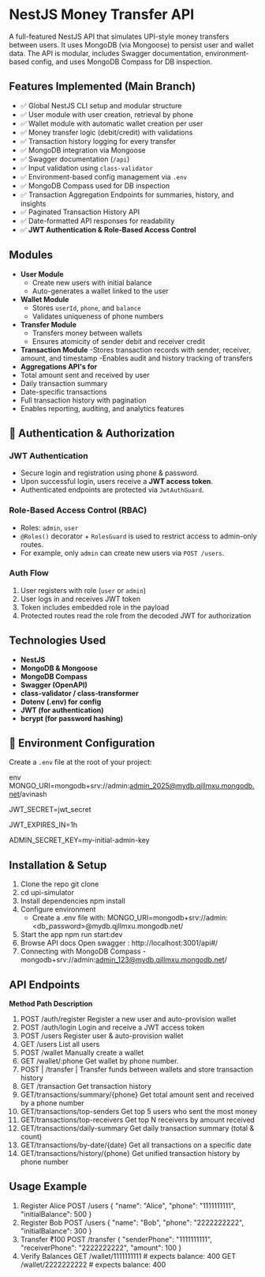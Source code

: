 # NestJS Money Transfer API

A full-featured NestJS API that simulates UPI-style money transfers between users. It uses MongoDB (via Mongoose) to persist user and wallet data. The API is modular, includes Swagger documentation, environment-based config, and uses MongoDB Compass for DB inspection.

##  Features Implemented (Main Branch)

- ✅ Global NestJS CLI setup and modular structure
- ✅ User module with user creation, retrieval by phone
- ✅ Wallet module with automatic wallet creation per user
- ✅ Money transfer logic (debit/credit) with validations
- ✅ Transaction history logging for every transfer
- ✅ MongoDB integration via Mongoose
- ✅ Swagger documentation (`/api`)
- ✅ Input validation using `class-validator`
- ✅ Environment-based config management via `.env`
- ✅ MongoDB Compass used for DB inspection
- ✅ Transaction Aggregation Endpoints for summaries, history, and insights
- ✅ Paginated Transaction History API
- ✅ Date-formatted API responses for readability
- ✅ **JWT Authentication & Role-Based Access Control** 

##  Modules

- **User Module**
  - Create new users with initial balance
  - Auto-generates a wallet linked to the user
- **Wallet Module**
  - Stores `userId`, `phone`, and `balance`
  - Validates uniqueness of phone numbers
- **Transfer Module**
  - Transfers money between wallets
  - Ensures atomicity of sender debit and receiver credit
- **Transaction Module**
  -Stores transaction records with sender, receiver, amount, and timestamp
  -Enables audit and history tracking of transfers
- **Aggregations API's for**
 - Total amount sent and received by user
 - Daily transaction summary
 - Date-specific transactions
 - Full transaction history with pagination
 - Enables reporting, auditing, and analytics features


## 🔐 Authentication & Authorization

### JWT Authentication
- Secure login and registration using phone & password.
- Upon successful login, users receive a **JWT access token**.
- Authenticated endpoints are protected via `JwtAuthGuard`.

### Role-Based Access Control (RBAC)
- Roles: `admin`, `user`
- `@Roles()` decorator + `RolesGuard` is used to restrict access to admin-only routes.
- For example, only `admin` can create new users via `POST /users`.

### Auth Flow
1. User registers with role (`user` or `admin`)
2. User logs in and receives JWT token
3. Token includes embedded role in the payload
4. Protected routes read the role from the decoded JWT for authorization

##  Technologies Used

- **NestJS**
- **MongoDB & Mongoose**
- **MongoDB Compass**
- **Swagger (OpenAPI)**
- **class-validator / class-transformer**
- **Dotenv (.env) for config**
- **JWT (for authentication)**
- **bcrypt (for password hashing)**

## 🔐 Environment Configuration

Create a `.env` file at the root of your project:

env
MONGO_URI=mongodb+srv://admin:admin_2025@mydb.qjllmxu.mongodb.net/avinash

JWT_SECRET=jwt_secret

JWT_EXPIRES_IN=1h

ADMIN_SECRET_KEY=my-initial-admin-key





## Installation & Setup
1. Clone the repo git clone <repo-url>
2. cd upi-simulator
3. Install dependencies npm install
4. Configure environment
    * Create a .env file with: MONGO_URI=mongodb+srv://admin:<db_password>@mydb.qjllmxu.mongodb.net/
5. Start the app npm run start:dev
6. Browse API docs Open swagger : http://localhost:3001/api#/
7. Connecting with MongoDB Compass - mongodb+srv://admin:admin_123@mydb.qjllmxu.mongodb.net/
  

## API Endpoints
**Method	Path	Description**
1. POST	/auth/register	Register a new user and auto-provision wallet
2. POST	/auth/login	Login and receive a JWT access token
3. POST	/users	Register user & auto-provision wallet
4. GET	/users	List all users
5. POST	/wallet	Manually create a wallet
6. GET	/wallet/:phone	Get wallet by phone number.
7. POST | /transfer | Transfer funds between wallets and store transaction history
8. GET /transaction  Get transaction history
9. GET/transactions/summary/{phone} Get total amount sent and received by a phone number
10. GET/transactions/top-senders Get top 5 users who sent the most money
11. GET/transactions/top-receivers Get top N receivers by amount received
12. GET/transactions/daily-summary Get daily transaction summary (total & count)
13. GET/transactions/by-date/{date} Get all transactions on a specific date
14. GET/transactions/history/{phone} Get unified transaction history by phone number

## Usage Example
1. Register Alice POST /users
   { "name": "Alice", "phone": "1111111111", "initialBalance": 500 }
2. Register Bob POST /users
   { "name": "Bob", "phone": "2222222222", "initialBalance": 300 }
3. Transfer ₹100 POST /transfer
   { "senderPhone": "1111111111", "receiverPhone": "2222222222", "amount": 100 }
4. Verify Balances
   GET /wallet/1111111111  # expects balance: 400
   GET /wallet/2222222222  # expects balance: 400
